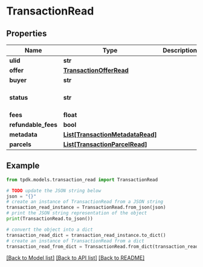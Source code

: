 # TransactionRead



## Properties

Name | Type | Description | Notes
------------ | ------------- | ------------- | -------------
**ulid** | **str** |  | 
**offer** | [**TransactionOfferRead**](TransactionOfferRead.md) |  | 
**buyer** | **str** |  | 
**status** | **str** |  | [optional] [default to 'CREATED']
**fees** | **float** |  | [optional] 
**refundable_fees** | **bool** |  | [optional] 
**metadata** | [**List[TransactionMetadataRead]**](TransactionMetadataRead.md) |  | [optional] 
**parcels** | [**List[TransactionParcelRead]**](TransactionParcelRead.md) |  | [optional] 

## Example

```python
from tpdk.models.transaction_read import TransactionRead

# TODO update the JSON string below
json = "{}"
# create an instance of TransactionRead from a JSON string
transaction_read_instance = TransactionRead.from_json(json)
# print the JSON string representation of the object
print(TransactionRead.to_json())

# convert the object into a dict
transaction_read_dict = transaction_read_instance.to_dict()
# create an instance of TransactionRead from a dict
transaction_read_from_dict = TransactionRead.from_dict(transaction_read_dict)
```
[[Back to Model list]](../README.md#documentation-for-models) [[Back to API list]](../README.md#documentation-for-api-endpoints) [[Back to README]](../README.md)


